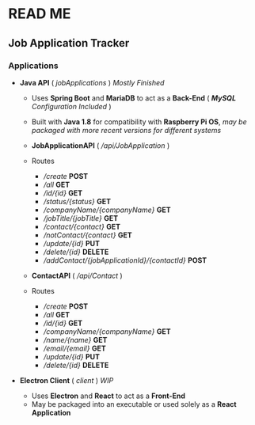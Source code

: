 # READ ME
## Job Application Tracker

### Applications

- **Java API** ( *jobApplications* ) *Mostly Finished*

    - Uses **Spring Boot** and **MariaDB** to act as a **Back-End** ( ***MySQL** Configuration Included* )
    - Built with **Java 1.8** for compatibility with **Raspberry Pi OS**, *may be packaged with more recent versions for different systems*

    - **JobApplicationAPI** ( */api/JobApplication* )

    - Routes
        - */create* **POST**
        - */all* **GET**
        - */id/{id}* **GET**
        - */status/{status}* **GET**
        - */companyName/{companyName}* **GET**
        - */jobTitle/{jobTitle}* **GET**
        - */contact/{contact}* **GET**
        - */notContact/{contact}* **GET**
        - */update/{id}* **PUT**
        - */delete/{id}* **DELETE**
        - */addContact/{jobApplicationId}/{contactId}* **POST**

    - **ContactAPI** ( */api/Contact* )

    - Routes
        - */create* **POST**
        - */all* **GET**
        - */id/{id}* **GET**
        - */companyName/{companyName}* **GET**
        - */name/{name}* **GET**
        - */email/{email}* **GET**
        - */update/{id}* **PUT**
        - */delete/{id}* **DELETE**

- **Electron Client** ( *client* ) *WIP*

    - Uses **Electron** and **React** to act as a **Front-End**
    - May be packaged into an executable or used solely as a **React Application**